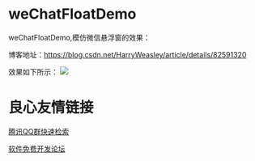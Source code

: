 # weChatFloatDemo
weChatFloatDemo,模仿微信悬浮窗的效果：

博客地址：https://blog.csdn.net/HarryWeasley/article/details/82591320

效果如下所示：
![](https://github.com/HarryWeasley/weChatFloatDemo/blob/master/wechat_demo.gif) 



 # 良心友情链接

[腾讯QQ群快速检索](http://u.720life.cn/s/8cf73f7c)

[软件免费开发论坛](http://u.720life.cn/s/bbb01dc0)